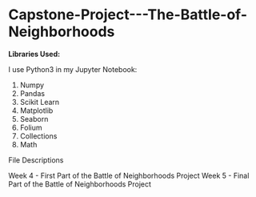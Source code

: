 # Capstone-Project---The-Battle-of-Neighborhoods

**Libraries Used:**

I use Python3 in my Jupyter Notebook:

1. Numpy
2. Pandas
3. Scikit Learn
4. Matplotlib
5. Seaborn
6. Folium
7. Collections
8. Math

File Descriptions

Week 4 - First Part of the Battle of Neighborhoods Project
Week 5 - Final Part of the Battle of Neighborhoods Project 
